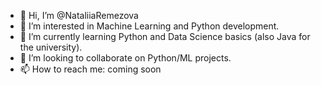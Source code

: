 - 👋 Hi, I’m @NataliiaRemezova
- 👀 I’m interested in Machine Learning and Python development.
- 🌱 I’m currently learning Python and Data Science basics (also Java for the university).
- 💞️ I’m looking to collaborate on Python/ML projects.
- 📫 How to reach me: coming soon

<!---
CodingNathalie/CodingNathalie is a ✨ special ✨ repository because its `README.md` (this file) appears on your GitHub profile.
You can click the Preview link to take a look at your changes.
--->
